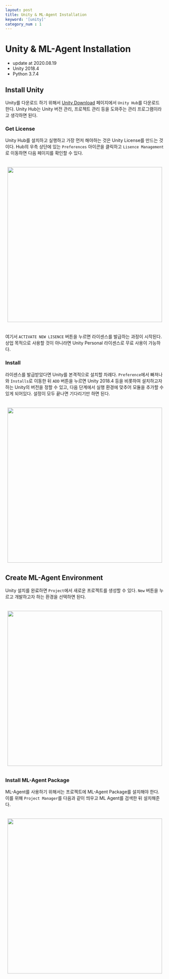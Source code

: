 ```yaml
---
layout: post
title: Unity & ML-Agent Installation
keyword: '[unity]'
category_num : 1
---
```


# Unity & ML-Agent Installation

- update at 2020.08.19
- Unity 2018.4
- Python 3.7.4

## Install Unity

Unity를 다운로드 하기 위해서 [Unity Download](<https://unity3d.com/kr/get-unity/download>) 페이지에서 `Unity Hub`를 다운로드 한다. Unity Hub는 Unity 버전 관리, 프로젝트 관리 등을 도와주는 관리 프로그램이라고 생각하면 된다.

### Get License

Unity Hub를 설치하고 실행하고 가장 먼저 해야하는 것은 Unity License를 만드는 것이다. Hub의 우측 상단에 있는 `Preferences` 아이콘을 클릭하고 `Lisence Management`로 이동하면 다음 페이지를 확인할 수 있다.

<img src="{{site.image_url}}/development/unity_get_lisence_page.png" style="width:35em; display: block; margin: 0em auto; margin-top: 2.5em; margin-bottom: 2.5em">

여기서 `ACTIVATE NEW LISENCE` 버튼을 누르면 라이센스를 발급하는 과정이 시작된다. 상업 목적으로 사용할 것이 아니라면 Unity Personal 라이센스로 무료 사용이 가능하다.

### Install

라이센스를 발급받았다면 Unity를 본격적으로 설치할 차례다. `Preference`에서 빠져나와 `Installs`로 이동한 뒤 `ADD` 버튼을 누르면 Unity 2018.4 등을 비롯하여 설치하고자 하는 Unity의 버전을 정할 수 있고, 다음 단계에서 실행 환경에 맞추어 모듈을 추가할 수 있게 되어있다. 설정이 모두 끝나면 기다리기만 하면 된다.

<img src="{{site.image_url}}/development/unity_install_page.png" style="width:35em; display: block; margin: 0em auto; margin-top: 2.5em; margin-bottom: 2.5em">

## Create ML-Agent Environment

Unity 설치를 완료하면 `Project`에서 새로운 프로젝트를 생성할 수 있다. `New` 버튼을 누르고 개발하고자 하는 환경을 선택하면 된다.

<img src="{{site.image_url}}/development/unity_create_project.png" style="width:35em; display: block; margin: 0em auto; margin-top: 2.5em; margin-bottom: 2.5em">

### Install ML-Agent Package

ML-Agent를 사용하기 위해서는 프로젝트에 ML-Agent Package를 설치해야 한다. 이를 위해 `Project Manager`를 다음과 같이 띄우고 ML Agent를 검색한 뒤 설치해준다.

<img src="{{site.image_url}}/development/install_unity_ml_agent_package.png" style="width:35em; display: block; margin: 0em auto; margin-top: 2.5em; margin-bottom: 2.5em">